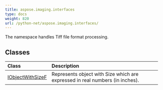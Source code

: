 ```yaml
---
title: aspose.imaging.interfaces
type: docs
weight: 820
url: /python-net/aspose.imaging.interfaces/
---
```



The namespace handles Tiff file format processing.

## **Classes**
|**Class**|**Description**|
| :- | :- |
|[IObjectWithSizeF](/imaging/python-net/aspose.imaging.interfaces/iobjectwithsizef/)|Represents object with Size which are expressed in real numbers (in inches).|
